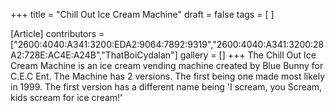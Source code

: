 +++
title = "Chill Out Ice Cream Machine"
draft = false
tags = [ ]

[Article]
contributors = ["2600:4040:A341:3200:EDA2:9064:7892:9319","2600:4040:A341:3200:28A2:728E:AC4E:A24B","ThatBoiCydalan"]
gallery = []
+++
The Chill Out Ice Cream Machine is an ice cream vending machine created by Blue Bunny for C.E.C Ent. The Machine has 2 versions. The first being one made most likely in 1999. The first version has a different name being 'I scream, you Scream, kids scream for ice cream!'